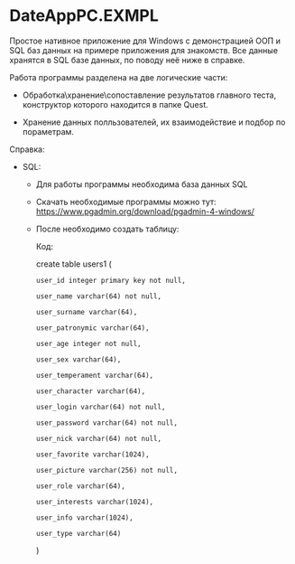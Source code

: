 # DateAppPC.EXMPL
Простое нативное приложение для Windows с демонстрацией ООП и SQL баз данных на примере приложения для знакомств.
Все данные хранятся в SQL базе данных, по поводу неё ниже в справке.

Работа программы разделена на две логические части:

- Обработка\хранение\сопоставление результатов главного теста, конструктор которого находится в папке Quest.

- Хранение данных полльзователей, их взаимодействие и подбор по пораметрам.

Справка:

  - SQL:
  
    - Для работы программы необходима база данных SQL
    
    - Скачать необходимые программы можно тут: https://www.pgadmin.org/download/pgadmin-4-windows/
    
    - После необходимо создать таблицу:
    
        Код:
        
        create table users1 (
        
          user_id integer primary key not null,
          
          user_name varchar(64) not null,
          
          user_surname varchar(64),
          
          user_patronymic varchar(64),
          
          user_age integer not null,
          
          user_sex varchar(64),
          
          user_temperament varchar(64),
          
          user_character varchar(64),
          
          user_login varchar(64) not null,
          
          user_password varchar(64) not null,
          
          user_nick varchar(64) not null,
          
          user_favorite varchar(1024),
          
          user_picture varchar(256) not null,
          
          user_role varchar(64),
          
          user_interests varchar(1024),
          
          user_info varchar(1024),
          
          user_type varchar(64)
          
        )
